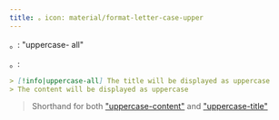 ```yaml
---
title: 。icon: material/format-letter-case-upper
---
```


。: "uppercase- all"

。:

```md
> [!info|uppercase-all] The title will be displayed as uppercase
> The content will be displayed as uppercase
```
> Shorthand for both ["uppercase-content"](../content-styling/page-4.md)
> and ["uppercase-title"](../title-styling/page-14.md)
